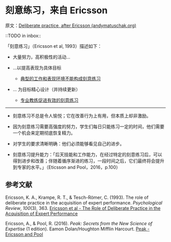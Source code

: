 # 刻意练习，来自 Ericsson

原文：[Deliberate practice, after Ericsson (andymatuschak.org)](https://notes.andymatuschak.org/z2duRd5eisRomSgxr88Semkgs15pgMRVVR5C)

::TODO in inbox::

「刻意练习」（Ericsson et al, 1993）描述如下：

- 大量努力，高积极性的活动…

- …以提高表现为具体目标

  - [典型的工作和表现环境不能构成刻意练习](https://notes.andymatuschak.org/z3n21KMcMZtfT5wmLi1V5ovzZoyqhciQowRXm)

- … 为目标精心设计（并持续更新）

  - [专业教练促进有效的刻意练习](https://notes.andymatuschak.org/z4cA6LFAy67tx7eG3TrvBpNmpMpYGW7n7K98U)

------

- 刻意练习不总是令人愉悦；它在改善行为上有用，但本质上却非激励。

- 因为刻意练习需要高强度的努力，学生们每日只能练习一定的时间，他们需要一个机会来定期彻底恢复精力。

- 对学生的要求清晰明确：他们必须能够看见自己的进步。

- 刻意练习提升能力：「后天技能和工作能力，在经过特定的刻意练习后，可以得到进步和改善；伴随着循序渐进的练习，一段时间之后，它们最终将会提升到专家的水平。」（Eticsson and Pool，2016，p.100）

## 参考文献

Ericsson, K. A., Krampe, R. T., & Tesch-Römer, C. (1993). The role of deliberate practice in the acquisition of expert performance. *Psychological Review*, *100*(3), 363. [Ericsson et al - The Role of Deliberate Practice in the Acquisition of Expert Performance](https://notes.andymatuschak.org/z6xWa5QDyUmvuDqZ9Z7sANrfjf8sLoJ7BnspW)

Ericsson, A., & Pool, R. (2016). *Peak: Secrets from the New Science of Expertise* (1 edition). Eamon Dolan/Houghton Mifflin Harcourt. [Peak - Ericsson and Pool](https://notes.andymatuschak.org/z6Sx5DSLp1Jdt4wqvN36Xvregj6mQnCnFopmy)